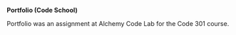 **Portfolio (Code School)**

Portfolio was an assignment at Alchemy Code Lab for the Code 301 course.
